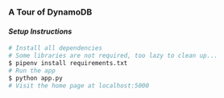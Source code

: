 ### A Tour of DynamoDB

#### _Setup Instructions_

```bash
# Install all dependencies 
# Some libraries are not required, too lazy to clean up...
$ pipenv install requirements.txt
# Run the app
$ python app.py
# Visit the home page at localhost:5000
```
